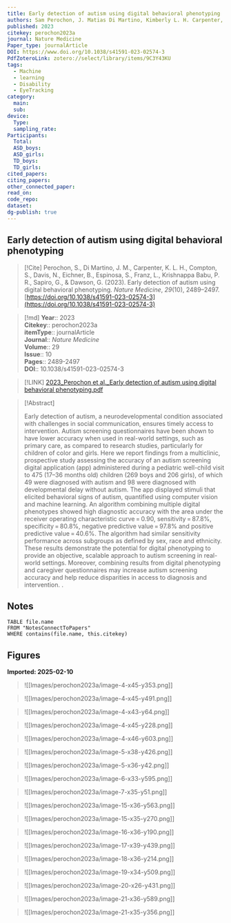 ```yaml
---
title: Early detection of autism using digital behavioral phenotyping
authors: Sam Perochon, J. Matias Di Martino, Kimberly L. H. Carpenter, Scott Compton, Naomi Davis, Brian Eichner, Steven Espinosa, Lauren Franz, Pradeep Raj Krishnappa Babu, Guillermo Sapiro, Geraldine Dawson
published: 2023
citekey: perochon2023a
journal: Nature Medicine
Paper_type: journalArticle
DOI: https://www.doi.org/10.1038/s41591-023-02574-3
PdfZoteroLink: zotero://select/library/items/9C3Y43KU
tags:
  - Machine
  - learning
  - Disability
  - EyeTracking
category:
  main: 
  sub: 
device:
  Type: 
  sampling_rate: 
Participants:
  Total: 
  ASD_boys: 
  ASD_girls: 
  TD_boys: 
  TD_girls: 
cited_papers: 
citing_papers: 
other_connected_paper: 
read_on: 
code_repo: 
dataset: 
dg-publish: true
---
```


## Early detection of autism using digital behavioral phenotyping

> [!Cite]
> Perochon, S., Di Martino, J. M., Carpenter, K. L. H., Compton, S., Davis, N., Eichner, B., Espinosa, S., Franz, L., Krishnappa Babu, P. R., Sapiro, G., & Dawson, G. (2023). Early detection of autism using digital behavioral phenotyping. _Nature Medicine_, _29_(10), 2489–2497. [https://doi.org/10.1038/s41591-023-02574-3](https://doi.org/10.1038/s41591-023-02574-3)


>[!md]
> **Year**:: 2023   
> **Citekey**:: perochon2023a  
> **itemType**:: journalArticle  
> **Journal**:: *Nature Medicine*  
> **Volume**:: 29  
> **Issue**:: 10   
> **Pages**:: 2489-2497  
> **DOI**:: 10.1038/s41591-023-02574-3    

> [!LINK] 
> [2023_Perochon et al._Early detection of autism using digital behavioral phenotyping.pdf](zotero://select/library/items/2TRL46FN)

> [!Abstract]
>
> Early detection of autism, a neurodevelopmental condition associated with challenges in social communication, ensures timely access to intervention. Autism screening questionnaires have been shown to have lower accuracy when used in real-world settings, such as primary care, as compared to research studies, particularly for children of color and girls. Here we report findings from a multiclinic, prospective study assessing the accuracy of an autism screening digital application (app) administered during a pediatric well-child visit to 475 (17–36 months old) children (269 boys and 206 girls), of which 49 were diagnosed with autism and 98 were diagnosed with developmental delay without autism. The app displayed stimuli that elicited behavioral signs of autism, quantified using computer vision and machine learning. An algorithm combining multiple digital phenotypes showed high diagnostic accuracy with the area under the receiver operating characteristic curve = 0.90, sensitivity = 87.8%, specificity = 80.8%, negative predictive value = 97.8% and positive predictive value = 40.6%. The algorithm had similar sensitivity performance across subgroups as defined by sex, race and ethnicity. These results demonstrate the potential for digital phenotyping to provide an objective, scalable approach to autism screening in real-world settings. Moreover, combining results from digital phenotyping and caregiver questionnaires may increase autism screening accuracy and help reduce disparities in access to diagnosis and intervention.
>.
> 


## Notes

```dataview 
TABLE file.name 
FROM "NotesConnectToPapers" 
WHERE contains(file.name, this.citekey)
```


## Figures

**Imported: 2025-02-10**

> ![[Images/perochon2023a/image-4-x45-y353.png]]

> ![[Images/perochon2023a/image-4-x45-y491.png]]

> ![[Images/perochon2023a/image-4-x43-y64.png]]

> ![[Images/perochon2023a/image-4-x45-y228.png]]

> ![[Images/perochon2023a/image-4-x46-y603.png]]

> ![[Images/perochon2023a/image-5-x38-y426.png]]

> ![[Images/perochon2023a/image-5-x36-y42.png]]

> ![[Images/perochon2023a/image-6-x33-y595.png]]

> ![[Images/perochon2023a/image-7-x35-y51.png]]

> ![[Images/perochon2023a/image-15-x36-y563.png]]

> ![[Images/perochon2023a/image-15-x35-y270.png]]

> ![[Images/perochon2023a/image-16-x36-y190.png]]

> ![[Images/perochon2023a/image-17-x39-y439.png]]

> ![[Images/perochon2023a/image-18-x36-y214.png]]

> ![[Images/perochon2023a/image-19-x34-y509.png]]

> ![[Images/perochon2023a/image-20-x26-y431.png]]

> ![[Images/perochon2023a/image-21-x36-y589.png]]

> ![[Images/perochon2023a/image-21-x35-y356.png]]